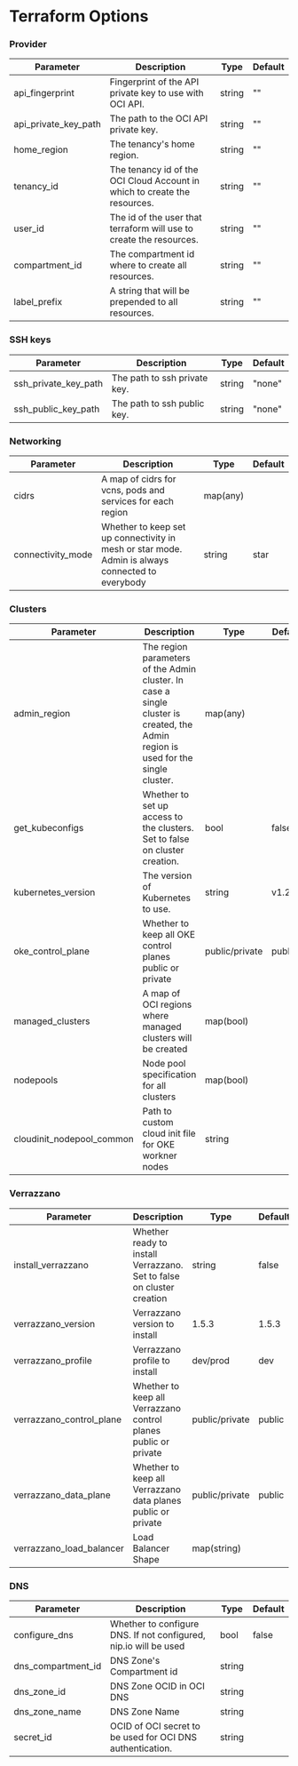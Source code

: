 # Terraform Options

### Provider

| Parameter | Description | Type        | Default |
| --------- | ----------- | ----------- | ------- |
| api_fingerprint | Fingerprint of the API private key to use with OCI API. | string | "" |
| api_private_key_path | The path to the OCI API private key. | string | "" |
| home_region | The tenancy's home region. | string | "" |
| tenancy_id | The tenancy id of the OCI Cloud Account in which to create the resources. | string | "" |
| user_id | The id of the user that terraform will use to create the resources. | string | "" |
| compartment_id | The compartment id where to create all resources. | string | "" |
| label_prefix | A string that will be prepended to all resources. | string | "" |

### SSH keys

| Parameter | Description | Type        | Default |
| --------- | ----------- | ----------- | ------- |
| ssh_private_key_path | The path to ssh private key. | string | "none" |
| ssh_public_key_path | The path to ssh public key. | string | "none" |

### Networking

| Parameter | Description | Type        | Default |
| --------- | ----------- | ----------- | ------- |
| cidrs | A map of cidrs for vcns, pods and services for each region | map(any)| |
| connectivity_mode | Whether to keep set up connectivity in mesh or star mode. Admin is always connected to everybody | string | star |


### Clusters

| Parameter | Description | Type        | Default |
| --------- | ----------- | ----------- | ------- |
| admin_region | The region parameters of the Admin cluster. In case a single cluster is created, the Admin region is used for the single cluster. | map(any)| |
| get_kubeconfigs | Whether to set up access to the clusters. Set to false on cluster creation. | bool | false |
| kubernetes_version | The version of Kubernetes to use. | string | v1.24.1 |
| oke_control_plane | Whether to keep all OKE control planes public or private | public/private | public |
| managed_clusters | A map of OCI regions where managed clusters will be created | map(bool) |  |
| nodepools | Node pool specification for all clusters | map(bool) |  |
| cloudinit_nodepool_common | Path to custom cloud init file for OKE workner nodes | string |  |

### Verrazzano

| Parameter | Description | Type        | Default |
| --------- | ----------- | ----------- | ------- |
| install_verrazzano | Whether ready to install Verrazzano. Set to false on cluster creation | string | false |
| verrazzano_version | Verrazzano version to install | 1.5.3 | 1.5.3 |
| verrazzano_profile | Verrazzano profile to install | dev/prod | dev |
| verrazzano_control_plane | Whether to keep all Verrazzano control planes public or private | public/private | public |
| verrazzano_data_plane | Whether to keep all Verrazzano data planes public or private | public/private | public |
| verrazzano_load_balancer | Load Balancer Shape | map(string) |  |

### DNS

| Parameter | Description | Type        | Default |
| --------- | ----------- | ----------- | ------- |
| configure_dns | Whether to configure DNS. If not configured, nip.io will be used | bool | false |
| dns_compartment_id | DNS Zone's Compartment id | string |  |
| dns_zone_id | DNS Zone OCID in OCI DNS | string |  |
| dns_zone_name | DNS Zone Name | string |  |
| secret_id | OCID of OCI secret to be used for OCI DNS authentication. | string |  |

